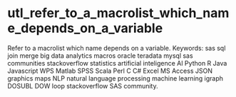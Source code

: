 # utl_refer_to_a_macrolist_which_name_depends_on_a_variable
Refer to a macrolist which name depends on a variable.  Keywords: sas sql join merge big data analytics macros oracle teradata mysql sas communities stackoverflow statistics artificial inteligence AI Python R Java Javascript WPS Matlab SPSS Scala Perl C C# Excel MS Access JSON graphics maps NLP natural language processing machine learning igraph DOSUBL DOW loop stackoverflow SAS community.
